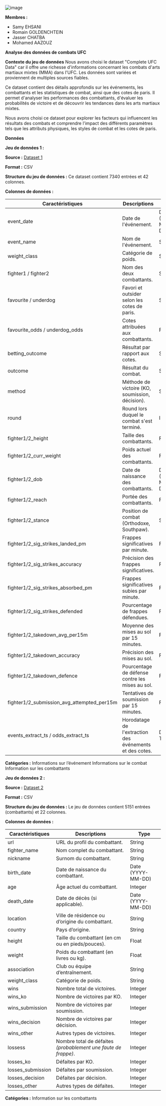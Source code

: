 ![image](https://github.com/user-attachments/assets/a392c1d8-ad64-4b2e-b25f-da361023c37a)


**Membres :**
- Samy EHSANI
- Romain GOLDENCHTEIN
- Jasser CHATBA
- Mohamed AAZOUZ

**Analyse des données de combats UFC**

**Contexte du jeu de données**
Nous avons choisi le dataset "Complete UFC Data" car il offre une richesse d'informations concernant les combats d'arts martiaux mixtes (MMA) dans l'UFC. Les données sont variées et proviennent de multiples sources fiables.

Ce dataset contient des détails approfondis sur les événements, les combattants et les statistiques de combat, ainsi que des cotes de paris. Il permet d'analyser les performances des combattants, d'évaluer les probabilités de victoire et de découvrir les tendances dans les arts martiaux mixtes.

Nous avons choisi ce dataset pour explorer les facteurs qui influencent les résultats des combats et comprendre l'impact des différents paramètres tels que les attributs physiques, les styles de combat et les cotes de paris.

**Données**

**Jeu de données 1 :**

**Source :**  [Dataset 1](https://github.com/IF36-visualisation/projet-if36-p25-les-yonkos/blob/8ccc7471f0bf261cf8f63c86eb9681003086312d/data/complete_ufc_data.csv)

**Format :** CSV

**Structure du jeu de données :**
Ce dataset contient 7340 entrées et 42 colonnes.

**Colonnes de données :**

| Caractéristiques                           | Descriptions                                             | Type         |
|------------------------------------------------|----------------------------------------------------------|--------------|
| event_date                                     | Date de l'événement.                                   | Date (YYYY-MM-DD) |
| event_name                                     | Nom de l'événement.                                   | String       |
| weight_class                                   | Catégorie de poids.                                     | String       |
| fighter1 / fighter2                            | Nom des deux combattants.                               | String       |
| favourite / underdog                           | Favori et outsider selon les cotes de paris.            | String       |
| favourite_odds / underdog_odds                 | Cotes attribuées aux combattants.                        | Float        |
| betting_outcome                                | Résultat par rapport aux cotes.                         | String       |
| outcome                                        | Résultat du combat.                                     | String       |
| method                                         | Méthode de victoire (KO, soumission, décision).         | String       |
| round                                          | Round lors duquel le combat s'est terminé.               | Integer      |
| fighter1/2_height                              | Taille des combattants.                                 | Float        |
| fighter1/2_curr_weight                         | Poids actuel des combattants.                           | Float        |
| fighter1/2_dob                                 | Date de naissance des combattants.                      | Date (YYYY-MM-DD) |
| fighter1/2_reach                               | Portée des combattants.                                 | Float        |
| fighter1/2_stance                              | Position de combat (Orthodoxe, Southpaw).               | String       |
| fighter1/2_sig_strikes_landed_pm               | Frappes significatives par minute.                      | Float        |
| fighter1/2_sig_strikes_accuracy                | Précision des frappes significatives.                   | Float        |
| fighter1/2_sig_strikes_absorbed_pm             | Frappes significatives subies par minute.               | Float        |
| fighter1/2_sig_strikes_defended                | Pourcentage de frappes défendues.                       | Float        |
| fighter1/2_takedown_avg_per15m                 | Moyenne des mises au sol par 15 minutes.                | Float        |
| fighter1/2_takedown_accuracy                   | Précision des mises au sol.                             | Float        |
| fighter1/2_takedown_defence                    | Pourcentage de défense contre les mises au sol.         | Float        |
| fighter1/2_submission_avg_attempted_per15m     | Tentatives de soumission par 15 minutes.                | Float        |
| events_extract_ts / odds_extract_ts            | Horodatage de l'extraction des événements et des cotes. | Date-Time    |

**Catégories :**
Informations sur l’événement
Informations sur le combat 
Information sur les combattants


**Jeu de données 2 :**

**Source :** [Dataset 2](https://github.com/IF36-visualisation/projet-if36-p25-les-yonkos/blob/8ccc7471f0bf261cf8f63c86eb9681003086312d/data/pro_mma_fighters.csv)

**Format :** CSV

**Structure du jeu de données :**
Le jeu de données contient 5151 entrées (combattants) et 22 colonnes. 

**Colonnes de données :**

| Caractéristiques        | Descriptions                                           | Type              |
|-------------------------|--------------------------------------------------------|-------------------|
| url                     | URL du profil du combattant.                          | String            |
| fighter_name            | Nom complet du combattant.                            | String            |
| nickname                | Surnom du combattant.                                 | String            |
| birth_date              | Date de naissance du combattant.                      | Date (YYYY-MM-DD) |
| age                     | Âge actuel du combattant.                             | Integer           |
| death_date              | Date de décès (si applicable).                        | Date (YYYY-MM-DD) |
| location                | Ville de résidence ou d’origine du combattant.        | String            |
| country                 | Pays d’origine.                                       | String            |
| height                  | Taille du combattant (en cm ou en pieds/pouces).      | Float             |
| weight                  | Poids du combattant (en livres ou kg).                | Float             |
| association             | Club ou équipe d’entraînement.                        | String            |
| weight_class            | Catégorie de poids.                                   | String            |
| wins                    | Nombre total de victoires.                            | Integer           |
| wins_ko                 | Nombre de victoires par KO.                           | Integer           |
| wins_submission         | Nombre de victoires par soumission.                   | Integer           |
| wins_decision           | Nombre de victoires par décision.                     | Integer           |
| wins_other              | Autres types de victoires.                            | Integer           |
| lossess                 | Nombre total de défaites *(probablement une faute de frappe)*. | Integer   |
| losses_ko              | Défaites par KO.                                       | Integer           |
| losses_submission       | Défaites par soumission.                              | Integer           |
| losses_decision         | Défaites par décision.                                | Integer           |
| losses_other            | Autres types de défaites.                             | Integer           |

**Catégories :**
Information sur les combattants


